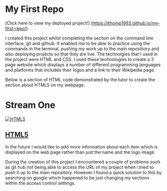 # My First Repo
[Click here to view my deployed project!] (https://jthomp1993.github.io/my-first-repo/)



I created this project whilst completing the section on the command line interface, git and github. It enabled me to be able to practice using the commands in the terminal, pushing my work up to the main repositiory and also deploying projects so that they are live. 
The technolgies that I used in the project were HTML and CSS. I used these technologies to create a 3 page website which displays a number of different programming languages and platforms that includes their logos and a link to their Wikipedia page. 

Below is a section of HTML code demonstrated by the tutor to create the section about HTML5 on my webpage. 
<h1>Stream One</h1>
<div class="card">
      <a href="https://en.wikipedia.org/wiki/HTML5" target="_blank"> 
          <img src="https://upload.wikimedia.org/wikipedia/commons/thumb/6/61/HTML5_logo_and_wordmark.svg/1200px-HTML5_logo_and_wordmark.svg.png" alt="HTML5"/>
          <h2>HTML5</h2>
      </a>
</div>

In the future I would like to add more information about each item which is displayed on the web page rather than just the name and the logo image. 

During the creation of this project I encountered a couple of problems such as git hub not being able to access the URL of my project when i tried to push it up to the main repository. However I found a quick solution to this by searching on google which happened to be just changing my sections within the access control settings. 